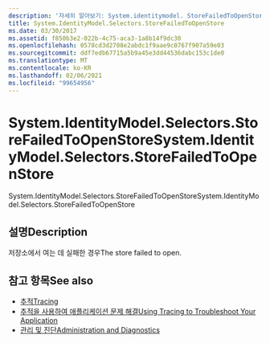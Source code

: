```yaml
---
description: '자세히 알아보기: System.identitymodel. StoreFailedToOpenStore'
title: System.IdentityModel.Selectors.StoreFailedToOpenStore
ms.date: 03/30/2017
ms.assetid: f850b3e2-022b-4c75-aca3-1a8b14f9dc30
ms.openlocfilehash: 0578cd3d2708e2abdc1f9aae9c0767f907a59e03
ms.sourcegitcommit: ddf7edb67715a5b9a45e3dd44536dabc153c1de0
ms.translationtype: MT
ms.contentlocale: ko-KR
ms.lasthandoff: 02/06/2021
ms.locfileid: "99654956"
---
```

# <a name="systemidentitymodelselectorsstorefailedtoopenstore"></a><span data-ttu-id="690c1-103">System.IdentityModel.Selectors.StoreFailedToOpenStore</span><span class="sxs-lookup"><span data-stu-id="690c1-103">System.IdentityModel.Selectors.StoreFailedToOpenStore</span></span>

<span data-ttu-id="690c1-104">System.IdentityModel.Selectors.StoreFailedToOpenStore</span><span class="sxs-lookup"><span data-stu-id="690c1-104">System.IdentityModel.Selectors.StoreFailedToOpenStore</span></span>  
  
## <a name="description"></a><span data-ttu-id="690c1-105">설명</span><span class="sxs-lookup"><span data-stu-id="690c1-105">Description</span></span>  

 <span data-ttu-id="690c1-106">저장소에서 여는 데 실패한 경우</span><span class="sxs-lookup"><span data-stu-id="690c1-106">The store failed to open.</span></span>  
  
## <a name="see-also"></a><span data-ttu-id="690c1-107">참고 항목</span><span class="sxs-lookup"><span data-stu-id="690c1-107">See also</span></span>

- [<span data-ttu-id="690c1-108">추적</span><span class="sxs-lookup"><span data-stu-id="690c1-108">Tracing</span></span>](index.md)
- [<span data-ttu-id="690c1-109">추적을 사용하여 애플리케이션 문제 해결</span><span class="sxs-lookup"><span data-stu-id="690c1-109">Using Tracing to Troubleshoot Your Application</span></span>](using-tracing-to-troubleshoot-your-application.md)
- [<span data-ttu-id="690c1-110">관리 및 진단</span><span class="sxs-lookup"><span data-stu-id="690c1-110">Administration and Diagnostics</span></span>](../index.md)
